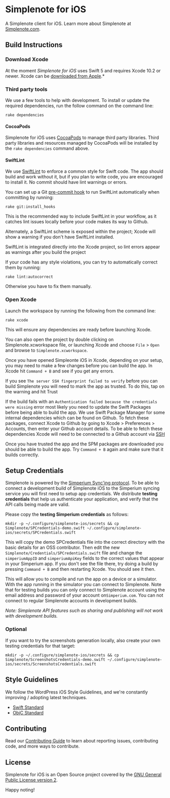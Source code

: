 # Simplenote for iOS
A Simplenote client for iOS. Learn more about Simplenote at [Simplenote.com](https://simplenote.com).

## Build Instructions

### Download Xcode

At the moment *Simplenote for iOS* uses Swift 5 and requires Xcode 10.2 or newer. Xcode can be [downloaded from Apple](https://developer.apple.com/downloads/index.action).*

### Third party tools

We use a few tools to help with development. To install or update the required dependencies, run the follow command on the command line:

`rake dependencies`

#### CocoaPods

Simplenote for iOS uses [CocoaPods](http://cocoapods.org/) to manage third party libraries.
Third party libraries and resources managed by CocoaPods will be installed by the `rake dependencies` command above.

#### SwiftLint

We use [SwiftLint](https://github.com/realm/SwiftLint) to enforce a common style for Swift code. The app should build and work without it, but if you plan to write code, you are encouraged to install it. No commit should have lint warnings or errors.

You can set up a Git [pre-commit hook](https://git-scm.com/book/en/v2/Customizing-Git-Git-Hooks) to run SwiftLint automatically when committing by running:

`rake git:install_hooks`

This is the recommended way to include SwiftLint in your workflow, as it catches lint issues locally before your code makes its way to Github.

Alternately, a SwiftLint scheme is exposed within the project; Xcode will show a warning if you don't have SwiftLint installed.

SwiftLint is integrated directly into the Xcode project, so lint errors appear as warnings after you build the project

If your code has any style violations, you can try to automatically correct them by running:

`rake lint:autocorrect`

Otherwise you have to fix them manually.

### Open Xcode

Launch the workspace by running the following from the command line:

`rake xcode`

This will ensure any dependencies are ready before launching Xcode.

You can also open the project by double clicking on Simplenote.xcworkspace file, or launching Xcode and choose `File` > `Open` and browse to `Simplenote.xcworkspace`.

Once you have opened Simpleonte iOS in Xcode, depending on your setup, you may need to make a few changes before you can build the app.  In Xcode hit `Command + B` and see if you get any errors.  

If you see `The server SSH fingerprint failed to verify` before you can build Simplenote you will need to mark the app as trusted.  To do this, tap on the warning and hit Trust

If the build fails with an `Authentication failed because the credentials were missing` error most likely you need to update the Swift Packages before being able to build the app. We use Swift Package Manager for some internal dependencies which can be found on Github.  To fetch these packages, connect Xcode to Github by going to Xcode > Preferences > Accounts, then enter your Github account details.  To be able to fetch these dependencies Xcode will need to be connected to a Github account via [SSH](https://docs.github.com/en/github/authenticating-to-github/connecting-to-github-with-ssh/generating-a-new-ssh-key-and-adding-it-to-the-ssh-agent)

Once you have trusted the app and the SPM packages are downloaded you should be able to build the app.  Try `Command + B` again and make sure that it builds correctly.

## Setup Credentials

Simplenote is powered by the [Simperium Sync'ing protocol](https://www.simperium.com). To be able to connect a development build of Simplenote iOS to the Simperium syncing service you will first need to setup app credentials.
We distribute **testing credentials** that help us authenticate your application, and verify that the API calls being made are valid. 

Please copy the **testing Simperium credentials** as follows:

```
mkdir -p ~/.configure/simplenote-ios/secrets && cp Simplenote/SPCredentials-demo.swift ~/.configure/simplenote-ios/secrets/SPCredentials.swift
```

This will copy the demo SPCredentials file into the correct directory with the basic details for an OSS contributor. Then edit the new `Simplenote/Credentials/SPCredentials.swift` file and change the `simperiumAppID` and `simperiumApiKey` fields to the correct values that appear in your Simperium app. If you don't see the file there, try doing a build by pressing `Command + B` and then restarting Xcode.  You should see it then.

This will allow you to compile and run the app on a device or a simulator. With the app running in the simulator you can connect to Simplenote.  Note that for testing builds you can only connect to Simplenote account using the email address and password of your account on`Simperium.com`.  You can not connect to regular Simplenote accounts in development builds.

_Note: Simplenote API features such as sharing and publishing will not work with development builds._

### Optional

If you want to try the screenshots generation locally, also create your own testing credentials for that target:

```
mkdir -p ~/.configure/simplenote-ios/secrets && cp Simplenote/ScreenshotsCredentials-demo.swift ~/.configure/simplenote-ios/secrets/ScreenshotsCredentials.swift
```

## Style Guidelines

We follow the WordPress iOS Style Guidelines, and we're constantly improving / adopting latest techniques.

- [Swift Standard](https://github.com/wordpress-mobile/swift-style-guide)
- [ObjC Standard](https://github.com/wordpress-mobile/objective-c-style-guide)

## Contributing

Read our [Contributing Guide](CONTRIBUTING.md) to learn about reporting issues, contributing code, and more ways to contribute.

## License

Simplenote for iOS is an Open Source project covered by the [GNU General Public License version 2](LICENSE.md).

Happy noting!
